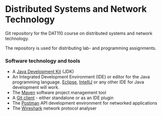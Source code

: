 # Distributed Systems and Network Technology

Git repository for the DAT110 course on distributed systems and network technology.

The repository is used for distributing lab- and programming assignments.

### Software technology and tools 


- A [Java Development Kit]( https://www.oracle.com/technetwork/java/javase/downloads/jdk11-downloads-5066655.html) (JDK)
- An Integrated Development Environment (IDE) or editor for the Java programming language. [Eclipse]( https://www.eclipse.org/downloads/packages/release/2018-12/r/eclipse-ide-java-developers), [IntelliJ](https://www.jetbrains.com/idea/) or any other IDE for Java development will work.
- The [Maven](https://maven.apache.org) software project management tool
- A [Git client](https://git-scm.com/downloads) - either standalone or as an IDE plugin
- The [Postman](https://www.getpostman.com/tools) API development environment for networked applications
- The [Wireshark](https://www.wireshark.org  ) network protocol analyser
